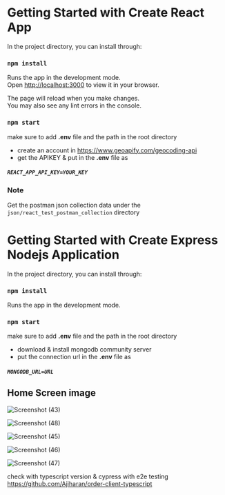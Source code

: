 # Getting Started with Create React App

In the project directory, you can install through:

### `npm install`

Runs the app in the development mode.\
Open [http://localhost:3000](http://localhost:3000) to view it in your browser.

The page will reload when you make changes.\
You may also see any lint errors in the console.

### `npm start`

make sure to add **.env** file and the path in the root directory

- create an account in https://www.geoapify.com/geocoding-api
- get the APIKEY & put in the **.env** file as

##### `REACT_APP_API_KEY=YOUR_KEY`

### Note

Get the postman json collection data under the `json/react_test_postman_collection` directory

# Getting Started with Create Express Nodejs Application

In the project directory, you can install through:

### `npm install`

Runs the app in the development mode.

### `npm start`

make sure to add **.env** file and the path in the root directory

- download & install mongodb community server
- put the connection url in the **.env** file as

##### `MONGODB_URL=URL`

## Home Screen image

![Screenshot (43)](https://user-images.githubusercontent.com/53114753/170185162-211d2e0c-5a40-4a00-9080-6c79222d67e9.png)

![Screenshot (48)](https://user-images.githubusercontent.com/53114753/170185238-4197fd76-0a16-4ec5-b0b4-28c2cd7a8e8d.png)

![Screenshot (45)](https://user-images.githubusercontent.com/53114753/170185240-277c0fda-68c9-4bba-b7e6-e7c5b6e84fc1.png)

![Screenshot (46)](https://user-images.githubusercontent.com/53114753/170185239-28b811e0-57f8-4baf-802c-2b17506d8419.png)

![Screenshot (47)](https://user-images.githubusercontent.com/53114753/170185241-1cbb6339-6af4-4f12-91de-ae17ce69b6ac.png)


check with typescript version  & cypress with e2e testing
https://github.com/Ajiharan/order-client-typescript
